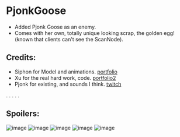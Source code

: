 # PjonkGoose

- Added Pjonk Goose as an enemy.
- Comes with her own, totally unique looking scrap, the golden egg! (known that clients can't see the ScanNode).

## Credits:
- Siphon for Model and animations. [portfolio](https://www.artstation.com/siphonife)
- Xu for the real hard work, code. [portfolio2](https://ko-fi.com/xuxiaolan)
- Pjonk for existing, and sounds I think. [twitch](https://www.twitch.tv/pjonk)

.
.
.
.
.

## Spoilers:

![image](https://i.postimg.cc/VNyxWWpW/image.png)
![image](https://i.postimg.cc/sXsbtDVB/image-1.png)
![image](https://i.postimg.cc/ZKQtCSLg/image-2.png)
![image](https://i.postimg.cc/6pGsZmjQ/image-3.png)
![image](https://i.postimg.cc/KYndqgyS/image-4.png)